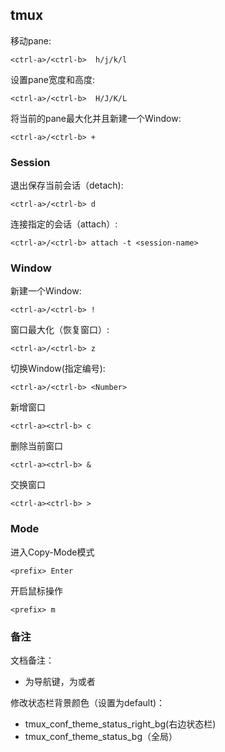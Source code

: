 ## tmux

移动pane:
```
<ctrl-a>/<ctrl-b>  h/j/k/l
```
设置pane宽度和高度:
```
<ctrl-a>/<ctrl-b>  H/J/K/L
```
将当前的pane最大化并且新建一个Window:
```
<ctrl-a>/<ctrl-b> + 
```
### Session

退出保存当前会话（detach):
```
<ctrl-a>/<ctrl-b> d
```
连接指定的会话（attach）:
```
<ctrl-a>/<ctrl-b> attach -t <session-name>
```

### Window

新建一个Window:
```
<ctrl-a>/<ctrl-b> !
```
窗口最大化（恢复窗口）:
```
<ctrl-a>/<ctrl-b> z
```
切换Window(指定编号):
```
<ctrl-a>/<ctrl-b> <Number>
```
新增窗口
```
<ctrl-a><ctrl-b> c
```
删除当前窗口
```
<ctrl-a><ctrl-b> &
```
交换窗口
```
<ctrl-a><ctrl-b> >
```

### Mode
进入Copy-Mode模式
```
<prefix> Enter
```
开启鼠标操作
```
<prefix> m
```

### 备注

文档备注：
- <prefix>为导航键，为<ctrl-a>或者<ctrl-b>

修改状态栏背景颜色（设置为default)：
- tmux_conf_theme_status_right_bg(右边状态栏)
- tmux_conf_theme_status_bg（全局）
